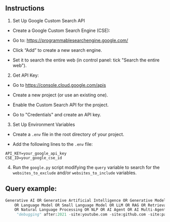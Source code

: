## Instructions

1.  Set Up Google Custom Search API
- Create a Google Custom Search Engine (CSE):

- Go to: https://programmablesearchengine.google.com/

- Click “Add” to create a new search engine.

- Set it to search the entire web (in control panel: tick "Search the entire web").

2. Get API Key:

- Go to https://console.cloud.google.com/apis

- Create a new project (or use an existing one).

- Enable the Custom Search API for the project.

- Go to "Credentials" and create an API key.

3. Set Up Environment Variables

- Create a `.env` file in the root directory of your project.

- Add the following lines to the `.env` file:

```plaintext
API_KEY=your_google_api_key
CSE_ID=your_google_cse_id
```
4. Run the `google.py` script modifying the `query` variable to search for the `websites_to_exclude` and/or `websites_to_include` variables.

## Query example:

```python
Generative AI OR Generative Artificial Intelligence OR Generative Model OR Large Language Model
    OR Language Model OR Small Language Model OR LLM OR RAG OR Retrieval Augmented Generation
    OR Natural Language Processing OR NLP OR AI Agent OR AI Multi-Agent
     "debugging" after:2021 -site:youtube.com -site:github.com -site:paperswithcode.com
```

